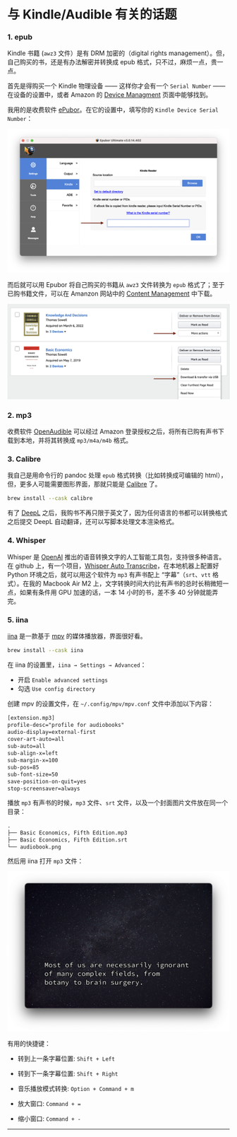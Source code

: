 # 与 Kindle/Audible 有关的话题

### 1. epub

Kindle 书籍 (`awz3` 文件）是有 DRM 加密的（digital rights management）。但，自己购买的书，还是有办法解密并转换成 epub 格式，只不过，麻烦一点，贵一点。

首先是得购买一个 Kindle 物理设备 —— 这样你才会有一个 `Serial Number` —— 在设备的设置中，或者 Amazon 的 [Device Managment](https://www.amazon.com/hz/mycd/digital-console/alldevices) 页面中能够找到。

我用的是收费软件 [ePubor](https://www.epubor.com/)。在它的设置中，填写你的 `Kindle Device Serial Number`：

![](images/epubor-kindle-sn.png)

而后就可以用 Epubor 将自己购买的书籍从 `awz3` 文件转换为 `epub` 格式了；至于已购书籍文件，可以在 Amanzon 网站中的 [Content Management](https://www.amazon.com/hz/mycd/digital-console/contentlist/allcontent/dateDsc) 中下载。

![](images/awz3-download.png)

### 2. mp3

收费软件 [OpenAudible](https://openaudible.org/) 可以经过 Amazon 登录授权之后，将所有已购有声书下载到本地，并将其转换成 `mp3/m4a/m4b` 格式。

### 3. Calibre

我自己是用命令行的 pandoc 处理 `epub` 格式转换（比如转换成可编辑的 html），但，更多人可能需要图形界面，那就只能是 [Calibre](https://calibre-ebook.com/) 了。

```bash
brew install --cask calibre
```

有了 [DeepL](https://www.deepl.com) 之后，我购书不再只限于英文了，因为任何语言的书都可以转换格式之后提交 DeepL 自动翻译，还可以写脚本处理文本渲染格式。

### 4. Whisper

Whisper 是 [OpenAI](https://openai.com) 推出的语音转换文字的人工智能工具包，支持很多种语言。在 github 上，有一个项目，[Whisper Auto Transcribe](https://github.com/tomchang25/whisper-auto-transcribe)，在本地机器上配置好 Python 环境之后，就可以用这个软件为 `mp3` 有声书配上 “字幕”（`srt`、`vtt` 格式）。在我的 Macbook Air M2 上，文字转换时间大约比有声书的总时长稍微短一点，如果有条件用 GPU 加速的话，一本 14 小时的书，差不多 40 分钟就能弄完。

### 5. iina

[iina](https://iina.io/) 是一款基于 [mpv](https://mpv.io/) 的媒体播放器，界面很好看。

```bash
brew install --cask iina
```

在 iina 的设置里，`iina → Settings → Advanced`：

* 开启 `Enable advanced settings`
* 勾选 `Use config directory`

创建 mpv 的设置文件，在 `~/.config/mpv/mpv.conf` 文件中添加以下内容：

```
[extension.mp3]
profile-desc="profile for audiobooks"
audio-display=external-first
cover-art-auto=all
sub-auto=all
sub-align-x=left
sub-margin-x=100
sub-pos=85
sub-font-size=50
save-position-on-quit=yes
stop-screensaver=always
```

播放 `mp3` 有声书的时候，`mp3` 文件、`srt` 文件，以及一个封面图片文件放在同一个目录：

```code
.
├── Basic Economics, Fifth Edition.mp3
├── Basic Economics, Fifth Edition.srt
└── audiobook.png
```

然后用 iina 打开 `mp3` 文件：

![](images/iina-playing-audiobook.png)

有用的快捷键：

* 转到上一条字幕位置: `Shift + Left`

* 转到下一条字幕位置: `Shift + Right`
* 音乐播放模式转换: `Option + Command + m`
* 放大窗口: `Command + =`
* 缩小窗口: `Command + -`

----
